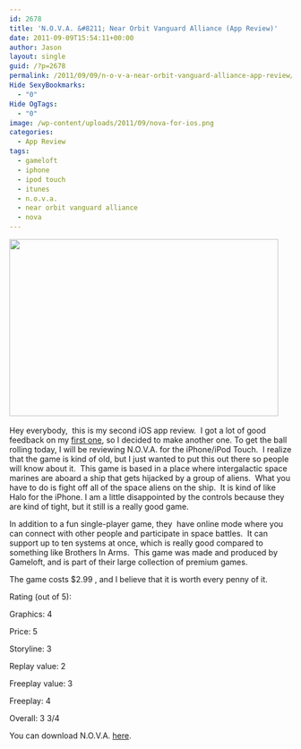 ```yaml
---
id: 2678
title: 'N.O.V.A. &#8211; Near Orbit Vanguard Alliance (App Review)'
date: 2011-09-09T15:54:11+00:00
author: Jason
layout: single
guid: /?p=2678
permalink: /2011/09/09/n-o-v-a-near-orbit-vanguard-alliance-app-review/
Hide SexyBookmarks:
  - "0"
Hide OgTags:
  - "0"
image: /wp-content/uploads/2011/09/nova-for-ios.png
categories:
  - App Review
tags:
  - gameloft
  - iphone
  - ipod touch
  - itunes
  - n.o.v.a.
  - near orbit vanguard alliance
  - nova
---
```

[<img class="aligncenter size-full wp-image-2693" title="nova-for-ios" src="/wp-content/uploads/2011/09/nova-for-ios.png" alt="" width="480" height="316" srcset="/wp-content/uploads/2011/09/nova-for-ios.png 480w, /wp-content/uploads/2011/09/nova-for-ios-300x197.png 300w, /wp-content/uploads/2011/09/nova-for-ios-180x118.png 180w, /wp-content/uploads/2011/09/nova-for-ios-360x237.png 360w" sizes="(max-width: 480px) 100vw, 480px" />](/wp-content/uploads/2011/09/nova-for-ios.png)

Hey everybody,  this is my second iOS app review.  I got a lot of good feedback on my <a title="Grand Theft Auto – Chinatown Wars For iOS (App Review)" href="/2011/08/20/grand-theft-auto-chinatown-wars-for-ios-app-review/" target="_blank">first one</a>, so I decided to make another one. To get the ball rolling today, I will be reviewing N.O.V.A. for the iPhone/iPod Touch.  I realize that the game is kind of old, but I just wanted to put this out there so people will know about it.  This game is based in a place where intergalactic space marines are aboard a ship that gets hijacked by a group of aliens.  What you have to do is fight off all of the space aliens on the ship.  It is kind of like Halo for the iPhone. I am a little disappointed by the controls because they are kind of tight, but it still is a really good game.

In addition to a fun single-player game, they  have online mode where you can connect with other people and participate in space battles.  It can support up to ten systems at once, which is really good compared to something like Brothers In Arms.  This game was made and produced by Gameloft, and is part of their large collection of premium games.

The game costs $2.99 , and I believe that it is worth every penny of it.

Rating (out of 5):

Graphics: 4

Price: 5

Storyline: 3

Replay value: 2

Freeplay value: 3

Freeplay: 4

Overall: 3 3/4

You can download N.O.V.A. <a title="http://itunes.apple.com/app/n.o.v.a.-near-orbit-vanguard/id343596730" href="http://itunes.apple.com/app/n.o.v.a.-near-orbit-vanguard/id343596730" target="_blank">here</a>.
